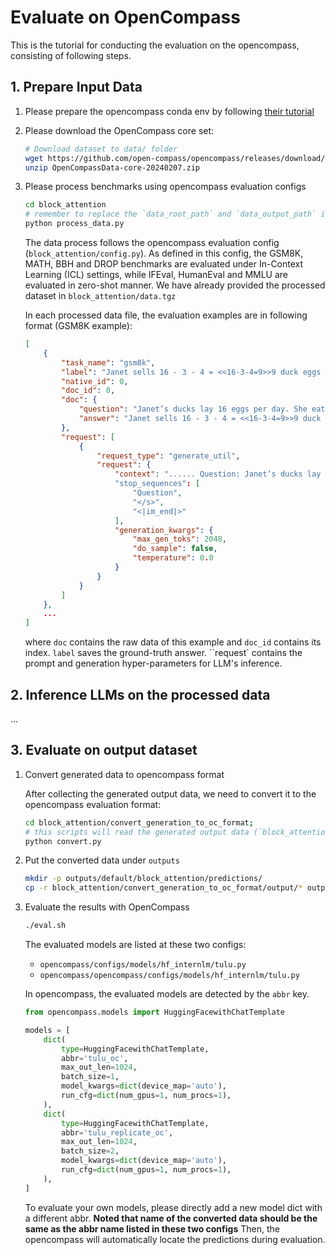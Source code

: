 # Evaluate on OpenCompass

This is the tutorial for conducting the evaluation on the opencompass, consisting of following steps.

## 1. Prepare Input Data

1. Please prepare the opencompass conda env by following [their tutorial](https://github.com/open-compass/opencompass)
2. Please download the OpenCompass core set:
    
    ```bash
    # Download dataset to data/ folder
    wget https://github.com/open-compass/opencompass/releases/download/0.2.2.rc1/OpenCompassData-core-20240207.zip
    unzip OpenCompassData-core-20240207.zip
    ```

3. Please process benchmarks using opencompass evaluation configs 

    ```bash
    cd block_attention
    # remember to replace the `data_root_path` and `data_output_path` in the script
    python process_data.py
    ```

    The data process follows the opencompass evaluation config (`block_attention/config.py`). As defined in this config, the GSM8K, MATH, BBH and DROP benchmarks are evaluated under In-Context Learning (ICL) settings, while IFEval, HumanEval and MMLU are evaluated in zero-shot manner.
    We have already provided the processed dataset in `block_attention/data.tgz`

    In each processed data file, the evaluation examples are in following format (GSM8K example):
    ```json
    [
        {
            "task_name": "gsm8k",
            "label": "Janet sells 16 - 3 - 4 = <<16-3-4=9>>9 duck eggs a day.\nShe makes 9 * 2 = $<<9*2=18>>18 every day at the farmer’s market.\n#### 18",
            "native_id": 0,
            "doc_id": 0,
            "doc": {
                "question": "Janet’s ducks lay 16 eggs per day. She eats three for breakfast every morning and bakes muffins for her friends every day with four. She sells the remainder at the farmers' market daily for $2 per fresh duck egg. How much in dollars does she make every day at the farmers' market?",
                "answer": "Janet sells 16 - 3 - 4 = <<16-3-4=9>>9 duck eggs a day.\nShe makes 9 * 2 = $<<9*2=18>>18 every day at the farmer’s market.\n#### 18"
            },
            "request": [
                {
                    "request_type": "generate_util",
                    "request": {
                        "context": "...... Question: Janet’s ducks lay 16 eggs per day. She eats three for breakfast every morning and bakes muffins for her friends every day with four. She sells the remainder at the farmers' market daily for $2 per fresh duck egg. How much in dollars does she make every day at the farmers' market?\nLet's think step by step\nAnswer:\n<|assistant|>\n"
                        "stop_sequences": [
                            "Question",
                            "</s>",
                            "<|im_end|>"
                        ],
                        "generation_kwargs": {
                            "max_gen_toks": 2048,
                            "do_sample": false,
                            "temperature": 0.0
                        }
                    }
                }
            ]
        },
        ...
    ]
    ```
    where `doc` contains the raw data of this example and `doc_id` contains its index.
    `label` saves the ground-truth answer.
    ``request` contains the prompt and generation hyper-parameters for LLM's inference.

## 2. Inference LLMs on the processed data


...

## 3. Evaluate on output dataset

1. Convert generated data to opencompass format
        
    After collecting the generated output data, we need to convert it to the opencompass evaluation format:
    
    ```bash
    cd block_attention/convert_generation_to_oc_format;
    # this scripts will read the generated output data (`block_attention/convert_generation_to_oc_format/data`) and write the processed data into `block_attention/convert_generation_to_oc_format/output` 
    python convert.py
    ```

2. Put the converted data under `outputs`

    ```bash
    mkdir -p outputs/default/block_attention/predictions/
    cp -r block_attention/convert_generation_to_oc_format/output/* outputs/default/block_attention/predictions
    ```

3. Evaluate the results with OpenCompass

    ```bash
    ./eval.sh
    ```

    The evaluated models are listed at these two configs:
    * `opencompass/configs/models/hf_internlm/tulu.py`
    * `opencompass/opencompass/configs/models/hf_internlm/tulu.py`

    In opencompass, the evaluated models are detected by the `abbr` key.

    ```python
    from opencompass.models import HuggingFacewithChatTemplate

    models = [
        dict(
            type=HuggingFacewithChatTemplate,
            abbr='tulu_oc',
            max_out_len=1024,
            batch_size=1,
            model_kwargs=dict(device_map='auto'),
            run_cfg=dict(num_gpus=1, num_procs=1),
        ),
        dict(
            type=HuggingFacewithChatTemplate,
            abbr='tulu_replicate_oc',
            max_out_len=1024,
            batch_size=2,
            model_kwargs=dict(device_map='auto'),
            run_cfg=dict(num_gpus=1, num_procs=1),
        ),
    ]
    ```
    To evaluate your own models, please directly add a new model dict with a different abbr.
    **Noted that name of the converted data should be the same as the abbr name listed in these two configs**
    Then, the opencompass will automatically locate the predictions during evaluation.
